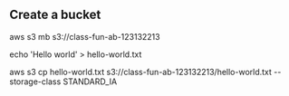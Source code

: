 ## Create a bucket 

aws s3 mb s3://class-fun-ab-123132213

echo 'Hello world' > hello-world.txt

aws s3 cp hello-world.txt s3://class-fun-ab-123132213/hello-world.txt --storage-class STANDARD_IA